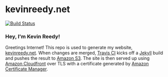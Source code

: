kevinreedy.net
==============
[![Build Status](https://travis-ci.org/kevinreedy/kevinreedy.net.svg?branch=master)](https://travis-ci.org/kevinreedy/kevinreedy.net)

### Hey, I'm Kevin Reedy!
Greetings Internet! This repo is used to generate my website, [kevinreedy.net](https://kevinreedy.net). When changes are merged, [Travis CI](https://travis-ci.org/) kicks off a [Jekyll](https://jekyllrb.com/) build and pushes the result to [Amazon S3](https://aws.amazon.com/s3/). The site is then served up using [Amazon Cloudfront](https://aws.amazon.com/cloudfront/) over TLS with a certificate generated by [Amazon Certificate Manager](https://aws.amazon.com/certificate-manager/).
